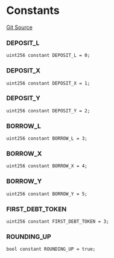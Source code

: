 # Constants
[Git Source](https://github.com/Ammalgam-Protocol/core-v1/blob/6e61b51e90091137f7e2abb147c11731a6d4681e/contracts/interfaces/tokens/ITokenController.sol)

### DEPOSIT_L

```solidity
uint256 constant DEPOSIT_L = 0;
```

### DEPOSIT_X

```solidity
uint256 constant DEPOSIT_X = 1;
```

### DEPOSIT_Y

```solidity
uint256 constant DEPOSIT_Y = 2;
```

### BORROW_L

```solidity
uint256 constant BORROW_L = 3;
```

### BORROW_X

```solidity
uint256 constant BORROW_X = 4;
```

### BORROW_Y

```solidity
uint256 constant BORROW_Y = 5;
```

### FIRST_DEBT_TOKEN

```solidity
uint256 constant FIRST_DEBT_TOKEN = 3;
```

### ROUNDING_UP

```solidity
bool constant ROUNDING_UP = true;
```

